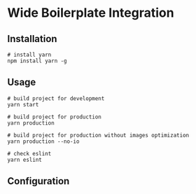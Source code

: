 # Wide Boilerplate Integration

## Installation
```
# install yarn
npm install yarn -g
```

## Usage
```
# build project for development
yarn start

# build project for production
yarn production

# build project for production without images optimization
yarn production --no-io

# check eslint
yarn eslint
```

## Configuration

